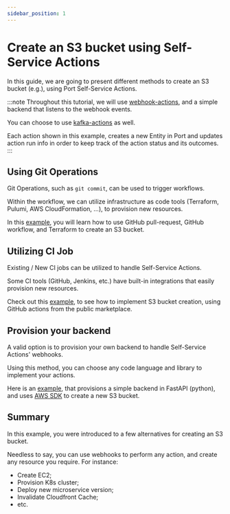 ```yaml
---
sidebar_position: 1
---
```


# Create an S3 bucket using Self-Service Actions

In this guide, we are going to present different methods to create an S3 bucket (e.g.), using Port Self-Service Actions.

:::note
Throughout this tutorial, we will use [webhook-actions](../../self-service-actions/port-execution-architecture/port-execution-webhook.md), and a simple backend that listens to the webhook events.

You can choose to use [kafka-actions](../../self-service-actions/port-execution-architecture/port-execution-kafka.md) as well.

Each action shown in this example, creates a new Entity in Port and updates action run info in order to keep track of the action status and its outcomes.
:::

## Using Git Operations

Git Operations, such as `git commit`, can be used to trigger workflows.

Within the workflow, we can utilize infrastructure as code tools (Terraform, Pulumi, AWS CloudFormation, ...), to provision new resources.

In this [example](https://github.com/port-labs/port-action-runner-examples/tree/main/python/s3_bucket_creation/terraform_github_workflow/webhook), you will learn how to use GitHub pull-request, GitHub workflow, and Terraform to create an S3 bucket.

## Utilizing CI Job

Existing / New CI jobs can be utilized to handle Self-Service Actions.

Some CI tools (GitHub, Jenkins, etc.) have built-in integrations that easily provision new resources.

Check out this [example](https://github.com/port-labs/port-action-runner-examples/tree/main/python/s3_bucket_creation/github_action/webhook), to see how to implement S3 bucket creation, using GitHub actions from the public marketplace.

## Provision your backend

A valid option is to provision your own backend to handle Self-Service Actions' webhooks.

Using this method, you can choose any code language and library to implement your actions.

Here is an [example](https://github.com/port-labs/port-action-runner-examples/tree/main/python/s3_bucket_creation/aws_sdk/webhook), that provisions a simple backend in FastAPI (python), and uses [AWS SDK](https://aws.amazon.com/sdk-for-python/) to create a new S3 bucket.

## Summary

In this example, you were introduced to a few alternatives for creating an S3 bucket.

Needless to say, you can use webhooks to perform any action, and create any resource you require. For instance:

- Create EC2;
- Provision K8s cluster;
- Deploy new microservice version;
- Invalidate Cloudfront Cache;
- etc.

